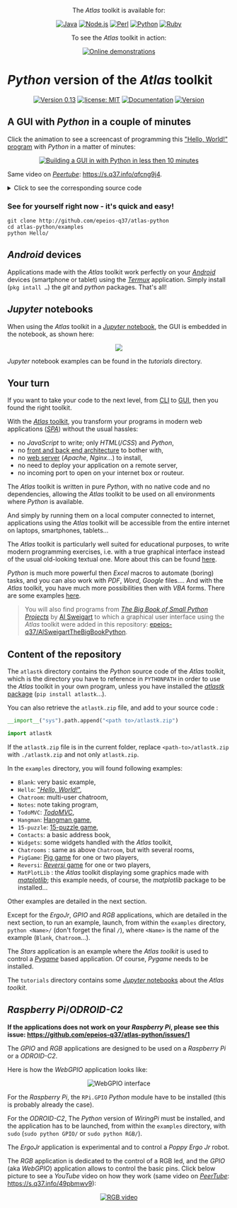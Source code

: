 <div align="center">

The *Atlas* toolkit is available for:

[![Java](https://s.q37.info/jrnv4mj4.svg)](https://github.com/epeios-q37/atlas-java) [![Node.js](https://s.q37.info/fh7v7kn9.svg)](https://github.com/epeios-q37/atlas-node) [![Perl](https://s.q37.info/hgnwnnn3.svg)](https://github.com/epeios-q37/atlas-perl) [![Python](https://s.q37.info/94937nbb.svg)](https://github.com/epeios-q37/atlas-python) [![Ruby](https://s.q37.info/zn4qrx9j.svg)](https://github.com/epeios-q37/atlas-ruby)

To see the *Atlas* toolkit in action:

[![Online demonstrations](https://img.shields.io/static/v1.svg?&color=blue&labelColor=red&label=online&message=demonstrations&style=for-the-badge)](https://s.q37.info/sssznrb4)

</div>



# *Python* version of the *Atlas* toolkit

<div align="center">

[![Version 0.13](https://img.shields.io/static/v1.svg?&color=90b4ed&label=Version&message=0.13&style=for-the-badge)](http://github.com/epeios-q37/atlas-python/) [![license: MIT](https://img.shields.io/github/license/epeios-q37/atlas-python?color=yellow&style=for-the-badge)](https://github.com/epeios-q37/atlas-python/blob/master/LICENSE) [![Documentation](https://img.shields.io/static/v1?label=documentation&message=atlastk.org&color=ff69b4&style=for-the-badge)](https://atlastk.org) [![Version](https://img.shields.io/pypi/v/atlastk?style=for-the-badge&color=90b4ed&label=PyPi)](http://s.q37.info/9srmskcm)

</div>

## A GUI with *Python* in a couple of minutes

Click the animation to see a screencast of programming this ["Hello, World!" program](https://en.wikipedia.org/wiki/%22Hello,_World!%22_program) with *Python* in a matter of minutes:

<div align="center">

[![Building a GUI in with *Python* in less then 10 minutes](https://s.q37.info/qp4z37pg.gif)](https://s.q37.info/rt9wr4w3)

</div>

Same video on [*Peertube*](https://en.wikipedia.org/wiki/PeerTube): <https://s.q37.info/qfcng9j4>.

<details>
<summary>Click to see the corresponding source code</summary>

```python
import atlastk
 
BODY = """
<fieldset>
 <input id="Input" xdh:onevent="Submit" value="World"/>
 <button xdh:onevent="Submit">Hello</button>
 <hr/>
 <fieldset>
  <output id="Output">Greetings displayed here!</output>
 </fieldset>
</fieldset>
"""
 
def atk(dom): # Callback called on new connections.
  dom.inner("", BODY)
  dom.focus("Input")
 
def atkSubmit(dom): # Callback for the 'Submit' action, hence the name.
  name = dom.getValue("Input")
  dom.begin("Output", f"<div>Hello, {name}!</div>")
  dom.setValue("Input", "")
  dom.focus("Input")
 
atlastk.launch(globals=globals())
```

</details>

### See for yourself right now - it's quick and easy!

```shell
git clone http://github.com/epeios-q37/atlas-python
cd atlas-python/examples
python Hello/
```

## *Android* devices

Applications made with the *Atlas* toolkit work perfectly on your [*Android*](https://en.wikipedia.org/wiki/Android_(operating_system)) devices (smartphone or tablet) using the [*Termux*](https://termux.com/) application. Simply install (``pkg intall …``) the *git* and *python* packages. That's all!

## *Jupyter* notebooks

When using the *Atlas* toolkit in a [*Jupyter* notebook](https://en.wikipedia.org/wiki/Project_Jupyter#Jupyter_Notebook), the GUI is embedded in the notebook, as shown here:

<div align="center">

![](https://s.q37.info/f7qqvhs3.gif)

</div>

*Jupyter* notebook examples can be found in the *tutorials* directory.

## Your turn

If you want to take your code to the next level, from [CLI](https://s.q37.info/cnh9nrw9) to [GUI](https://s.q37.info/hw9n3pjs), then you found the right toolkit.

With the [*Atlas* toolkit](http://atlastk.org/), you transform your programs in modern web applications ([*SPA*](https://s.q37.info/7sbmxd3j)) without the usual hassles:
- no *JavaScript* to write; only *HTML*(/*CSS*) and *Python*,
- no [front and back end architecture](https://s.q37.info/px7hhztd) to bother with,
- no [web server](https://s.q37.info/n3hpwsht) (*Apache*, *Nginx*…) to install,
- no need to deploy your application on a remote server,
- no incoming port to open on your internet box or routeur.

The *Atlas* toolkit is written in pure *Python*, with no native code and no dependencies, allowing the *Atlas* toolkit to be used on all environments where *Python* is available. 

And simply by running them on a local computer connected to internet, applications using the *Atlas* toolkit will be accessible from the entire internet on laptops, smartphones, tablets…

The *Atlas* toolkit is particularly well suited for educational purposes, to write modern programming exercises, i.e. with a true graphical interface instead of the usual old-looking textual one. More about this can be found [here](https://s.q37.info/cbms43s9).

*Python* is much more powerful then *Excel* macros to automate (boring) tasks, and you can also work with *PDF*, *Word*, *Google* files…. And with the *Atlas* toolkit, you have much more possibilities then with *VBA* forms. There are some examples [here](https://s.q37.info/97p44nh4).

> You will also find programs from [*The Big Book of Small Python Projects*](https://inventwithpython.com/bigbookpython/) by [Al Sweigart](http://alsweigart.com) to which a graphical user interface using the *Atlas* toolkit were added in this repository: [epeios-q37/AlSweigartTheBigBookPython](https://s.q37.info/kd3bwchj).

## Content of the repository

The `atlastk` directory contains the *Python* source code of the *Atlas* toolkit, which is the directory you have to reference in `PYTHONPATH` in order to use the *Atlas* toolkit in your own program, unless you have installed the [*atlastk* package](http://s.q37.info/9srmskcm) (`pip install atlastk`…).

You can also retrieve the `atlastk.zip` file, and add to your source code :

```python
__import__("sys").path.append("<path to>/atlastk.zip")

import atlastk
```

If the `atlastk.zip` file is in the current folder, replace `<path-to>/atlastk.zip` with `./atlastk.zip` and not only `atlastk.zip`.

In the `examples` directory, you will found following examples:

- `Blank`: very basic example,
- `Hello`: ["*Hello, World!*"](https://en.wikipedia.org/wiki/%22Hello,_World!%22_program),
- `Chatroom`: multi-user chatroom,
- `Notes`: note taking program,
- `TodoMVC`: [*TodoMVC*](http://todomvc.com/),
- `Hangman`: [Hangman game](http://s.q37.info/gtdtk4hp),
- `15-puzzle`: [15-puzzle game](https://s.q37.info/jn9zg3bn),
- `Contacts`: a basic address book, 
- `Widgets`: some widgets handled with the *Atlas* toolkit,
- `Chatrooms` : same as above `Chatroom`, but with several rooms,
- `PigGame`: [Pig game](https://en.wikipedia.org/wiki/Pig_(dice_game)) for one or two players,
- `Reversi`: [*Reversi* game](http://s.q37.info/zz3dzmf7) for one or two players,
- `MatPlotLib` : the *Atlas* toolkit displaying some graphics made with [*matplotlib*](https://matplotlib.org/); this example needs, of course, the *matplotlib* package to be installed…

Other examples are detailed in the next section.

Except for the *ErgoJr*, *GPIO* and *RGB* applications, which are detailed in the next section, to run an example, launch, from within the `examples` directory, `python <Name>/` (don't forget the final `/`), where `<Name>` is the name of the example (`Blank`, `Chatroom`…).

The *Stars* application is an example where the *Atlas* *toolkit* is used to control a [*Pygame*](https://en.wikipedia.org/wiki/Pygame) based application. Of course, *Pygame* needs to be installed.

The `tutorials` directory contains some [*Jupyter* notebooks](https://en.wikipedia.org/wiki/Project_Jupyter#Jupyter_Notebook) about  the *Atlas* *toolkit*.

## *Raspberry Pi*/*ODROID-C2*

**If the applications does not work on your *Raspberry Pi*, please see this issue: <https://github.com/epeios-q37/atlas-python/issues/1>**

The *GPIO* and *RGB* applications are designed to be used on a *Raspberry Pi* or a *ODROID-C2*.

Here is how the *WebGPIO* application looks like:

<div align="center">

![*WebGPIO* interface](https://s.q37.info/htkhqb9x.png)

</div>

For the *Raspberry Pi*, the `RPi.GPIO` *Python* module have to be installed (this is probably already the case).

For the *ODROID-C2*, The *Python* version of *WiringPi* must be installed, and the application has to be launched, from within the `examples` directory, with `sudo` (`sudo python GPIO/` or `sudo python RGB/`).

The *ErgoJr* application is experimental and to control a *Poppy* *Ergo Jr* robot.

The *RGB* application is dedicated to the control of a RGB led, and the *GPIO* (aka *WebGPIO*) application allows to control the basic pins. Click below picture to see a *YouTube* video on how they work (same video on [*PeerTube*](https://en.wikipedia.org/wiki/PeerTube): <https://s.q37.info/49pbmwv9>):

<div align="center">

[![RGB video](https://img.youtube.com/vi/C4p2iX6gc-Q/0.jpg)](https://www.youtube.com/watch?v=C4p2iX6gc-Q)

</div>



